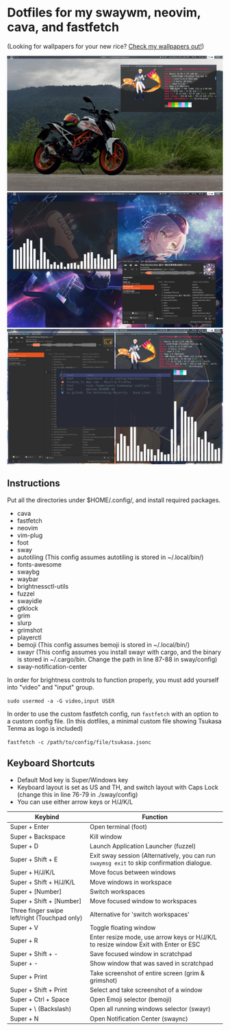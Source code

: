 # Dotfiles for my swaywm, neovim, cava, and fastfetch

(Looking for wallpapers for your new rice? [Check my wallpapers out!](https://github.com/senni-huemwang/backgrounds/))

![Example Screenshot 1](Screenshot1.png)
![Example Screenshot 2](Screenshot2.png)
![Example Screenshot 3](Screenshot3.png)

## Instructions

Put all the directories under $HOME/.config/, and install required packages.

- cava
- fastfetch
- neovim
- vim-plug
- foot
- sway
- autotiling (This config assumes autotiling is stored in ~/.local/bin/)
- fonts-awesome
- swaybg
- waybar
- brightnessctl-utils
- fuzzel
- swayidle
- gtklock
- grim
- slurp
- grimshot
- playerctl
- bemoji (This config assumes bemoji is stored in ~/.local/bin/)
- swayr (This config assumes you install swayr with cargo, and the binary is stored in ~/.cargo/bin. Change the path in line 87-88 in sway/config)
- sway-notification-center

In order for brightness controls to function properly, you must add yourself into "video" and "input" group.

`sudo usermod -a -G video,input USER`

In order to use the custom fastfetch config, run `fastfetch` with an option to a custom config file. (In this dotfiles, a minimal custom file showing Tsukasa Tenma as logo is included)

`fastfetch -c /path/to/config/file/tsukasa.jsonc`

## Keyboard Shortcuts

- Default Mod key is Super/Windows key
- Keyboard layout is set as US and TH, and switch layout with Caps Lock (change this in line 76-79 in ./sway/config)
- You can use either arrow keys or H/J/K/L

| Keybind                                       | Function                                                                                     |
|-----------------------------------------------|----------------------------------------------------------------------------------------------|
| Super + Enter                                 | Open terminal (foot)                                                                         |
| Super + Backspace                             | Kill window                                                                                  |
| Super + D                                     | Launch Application Launcher (fuzzel)                                                         |
| Super + Shift + E                             | Exit sway session  (Alternatively, you can run `swaymsg exit` to skip confirmation dialogue. |
| Super + H/J/K/L                               | Move focus between windows                                                                   |
| Super + Shift + H/J/K/L                       | Move windows in workspace                                                                    |
| Super + [Number]                              | Switch workspaces                                                                            |
| Super + Shift + [Number]                      | Move focused window to workspaces                                                            |
| Three finger swipe left/right (Touchpad only) | Alternative for 'switch workspaces'                                                          |
| Super + V                                     | Toggle floating window                                                                       |
| Super + R                                     | Enter resize mode,  use arrow keys or H/J/K/L to resize window Exit with Enter or ESC        |
| Super + Shift + -                             | Save focused window in scratchpad                                                            |
| Super + -                                     | Show window that was saved in scratchpad                                                     |
| Super + Print                                 | Take screenshot of entire screen (grim & grimshot)                                           |
| Super + Shift + Print                         | Select and take screenshot of a window                                                       |
| Super + Ctrl + Space                          | Open Emoji selector (bemoji)                                                                 |
| Super + \ (Backslash)                         | Open all running windows selector (swayr)                                                    |
| Super + N                                     | Open Notification Center (swaync)                                                            |
